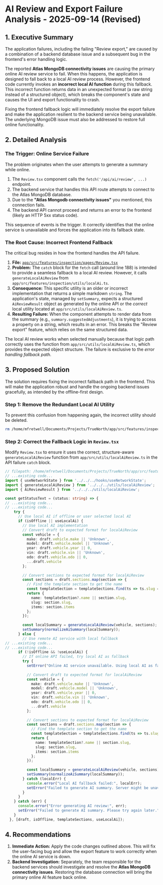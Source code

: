 # AI Review and Export Failure Analysis - 2025-09-14 (Revised)

## 1. Executive Summary

The application failures, including the failing "Review export," are caused by a combination of a backend database issue and a subsequent bug in the frontend's error handling logic.

The reported **Atlas MongoDB connectivity issues** are causing the primary online AI review service to fail. When this happens, the application is designed to fall back to a local AI review process. However, the frontend code currently invokes an **incorrect local AI function** during this fallback. This incorrect function returns data in an unexpected format (a raw string instead of a structured object), which breaks the component's state and causes the UI and export functionality to crash.

Fixing the frontend fallback logic will immediately resolve the export failure and make the application resilient to the backend service being unavailable. The underlying MongoDB issue must also be addressed to restore full online functionality.

## 2. Detailed Analysis

### The Trigger: Online Service Failure

The problem originates when the user attempts to generate a summary while online.

1.  The `Review.tsx` component calls the `fetch('/api/ai/review', ...)` endpoint.
2.  The backend service that handles this API route attempts to connect to the Atlas MongoDB database.
3.  Due to the **"Atlas Mongodb connectivity issues"** you mentioned, this connection fails.
4.  The backend API cannot proceed and returns an error to the frontend (likely an HTTP 5xx status code).

This sequence of events is the trigger. It correctly identifies that the online service is unavailable and forces the application into its fallback state.

### The Root Cause: Incorrect Frontend Fallback

The critical bug resides in how the frontend handles the API failure.

1.  **File:** [`app/src/features/inspection/pages/Review.tsx`](/home/mfretwell/Documents/Projects/TrueNorth/app/src/features/inspection/pages/Review.tsx)
2.  **Problem:** The `catch` block for the `fetch` call (around line 188) is intended to provide a seamless fallback to a local AI review. However, it calls `generateLocalAiReview` from `app/src/features/inspection/utils/localAi.ts`.
3.  **Consequence:** This specific utility is an older or incorrect implementation that returns a simple markdown `string`. The application's state, managed by `setSummary`, expects a structured `AiReviewResult` object as generated by the online API or the *correct* local utility located at `app/src/utils/localAiReview.ts`.
4.  **Resulting Failure:** When the component attempts to render data from the summary (e.g., `summary.suggestedAdjustments`), it is trying to access a property on a string, which results in an error. This breaks the "Review export" feature, which relies on the same structured data.

The local AI review works when selected manually because that logic path correctly uses the function from `app/src/utils/localAiReview.ts`, which provides the expected object structure. The failure is exclusive to the *error handling fallback path*.

## 3. Proposed Solution

The solution requires fixing the incorrect fallback path in the frontend. This will make the application robust and handle the ongoing backend issues gracefully, as intended by the offline-first design.

### Step 1: Remove the Redundant Local AI Utility

To prevent this confusion from happening again, the incorrect utility should be deleted.

```bash
rm /home/mfretwell/Documents/Projects/TrueNorth/app/src/features/inspection/utils/localAi.ts
```

### Step 2: Correct the Fallback Logic in `Review.tsx`

Modify `Review.tsx` to ensure it uses the correct, structure-aware `generateLocalAiReview` function from `app/src/utils/localAiReview.ts` in the API failure `catch` block.

````typescript
// filepath: /home/mfretwell/Documents/Projects/TrueNorth/app/src/features/inspection/pages/Review.tsx
// ...existing code...
import { useNetworkState } from '../../../hooks/useNetworkState';
import { generateLocalAiReview } from '../../../utils/localAiReview';
import { AiReviewResult } from '../../../utils/localAiReview';

const getStatusText = (status: string) => {
// ...existing code...
// ...existing code...
    try {
      // Use local AI if offline or user selected local AI
      if (isOffline || useLocalAi) {
        // Use local AI implementation
        // Convert draft to expected format for localAiReview
        const vehicle = {
          make: draft.vehicle.make || 'Unknown',
          model: draft.vehicle.model || 'Unknown',
          year: draft.vehicle.year || 0,
          vin: draft.vehicle.vin || 'Unknown',
          odo: draft.vehicle.odo || 0,
          ...draft.vehicle
        };
        
        // Convert sections to expected format for localAiReview
        const sections = draft.sections.map(section => {
          // Find the template section to get the name
          const templateSection = templateSections.find(ts => ts.slug === section.slug);
          return {
            name: templateSection?.name || section.slug,
            slug: section.slug,
            items: section.items
          };
        });
        
        const localSummary = generateLocalAiReview(vehicle, sections);
        setSummary(normalizeAiSummary(localSummary));
      } else {
        // Use remote AI service with local fallback
// ...existing code...
// ...existing code...
      if (!isOffline && !useLocalAi) {
        // If online API failed, try local AI as fallback
        try {
          setError("Online AI service unavailable. Using local AI as fallback.");
          
          // Convert draft to expected format for localAiReview
          const vehicle = {
            make: draft.vehicle.make || 'Unknown',
            model: draft.vehicle.model || 'Unknown',
            year: draft.vehicle.year || 0,
            vin: draft.vehicle.vin || 'Unknown',
            odo: draft.vehicle.odo || 0,
            ...draft.vehicle
          };
          
          // Convert sections to expected format for localAiReview
          const sections = draft.sections.map(section => {
            // Find the template section to get the name
            const templateSection = templateSections.find(ts => ts.slug === section.slug);
            return {
              name: templateSection?.name || section.slug,
              slug: section.slug,
              items: section.items
            };
          });
          
          const localSummary = generateLocalAiReview(vehicle, sections);
          setSummary(normalizeAiSummary(localSummary));
        } catch (localErr) {
          console.error("Local AI fallback failed:", localErr);
          setError("Failed to generate AI summary. Server might be unavailable.");
        }
      }
    } catch (err) {
      console.error("Error generating AI review:", err);
      setError("Failed to generate AI summary. Please try again later.");
    }
  }, [draft, isOffline, templateSections, useLocalAi]);
````

## 4. Recommendations

1.  **Immediate Action:** Apply the code changes outlined above. This will fix the user-facing bug and allow the export feature to work correctly when the online AI service is down.
2.  **Backend Investigation:** Separately, the team responsible for the backend services should investigate and resolve the **Atlas MongoDB connectivity issues**. Restoring the database connection will bring the primary online AI feature back online.